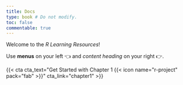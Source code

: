 ```yaml
---
title: Docs
type: book # Do not modify.
toc: false
commentable: true
---
```


Welcome to the _R Learning Resources_!

Use **menus** on your left :point_left: and *content heading* on your right :point_right:.

{{< cta cta_text="Get Started with Chapter 1 {{< icon name="r-project" pack="fab" >}}" cta_link="chapter1" >}}

